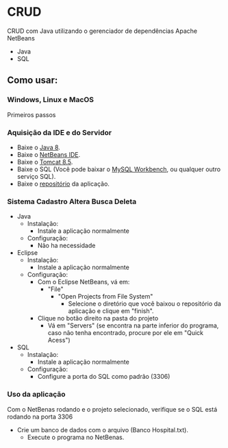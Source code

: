 # CRUD
CRUD com Java utilizando o gerenciador de dependências Apache NetBeans 
- Java
- SQL

## Como usar:
### Windows, Linux e MacOS
Primeiros passos
### Aquisição da IDE e do Servidor
- Baixe o [Java 8](https://www.java.com/pt_BR/download/).
- Baixe o [NetBeans IDE](https://www.eclipse.org/downloads/).
- Baixe o [Tomcat 8.5](https://tomcat.apache.org/download-80.cgi).
- Baixe o SQL (Você pode baixar o [MySQL Workbench](https://dev.mysql.com/downloads/workbench/), ou qualquer outro serviço SQL).
- Baixe o [repositório](https://github.com/gustavottc/CRUD-Java/archive/master.zip) da aplicação.
### Sistema Cadastro Altera Busca Deleta
- Java
  - Instalação:
    - Instale a aplicação normalmente
  - Configuração:
    - Não ha necessidade
- Eclipse
  - Instalação:
    - Instale a aplicação normalmente
  - Configuração:
    - Com o Eclipse NetBeans, vá em:
      - "File"
        - "Open Projects from File System"
          - Selecione o diretório que você baixou o repositório da aplicação e clique em "finish".
    - Clique no botão direito na pasta do projeto
      - Vá em "Servers" (se encontra na parte inferior do programa, caso não tenha encontrado, procure por ele em "Quick Acess")
- SQL
  - Instalação:
    - Instale a aplicação normalmente
  - Configuração:
    - Configure a porta do SQL como padrão (3306)
    
### Uso da aplicação
Com o NetBenas rodando e o projeto selecionado, verifique se o SQL está rodando na porta 3306
- Crie um banco de dados com o arquivo (Banco Hospital.txt).
  - Execute o programa no NetBenas.
